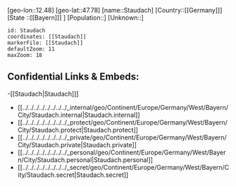 ﻿---
location: [47.78,12.48]
mapzoom: [7,12] 
mapmarker: city 
type: City
tags:
- geo/City


SpocWebEntityId: 34530
isDeleted: false
confidential: public

---
[geo-lon::12.48]
[geo-lat::47.78]
[name::Staudach]
[Country::[[Germany]]]
[State ::[[Bayern]]] ]
[Population::]
[Unknown::]


```leaflet
id: Staudach
coordinates: [[Staudach]]
markerFile: [[Staudach]]
defaultZoom: 11 
maxZoom: 18
```


## Confidential Links & Embeds: 
-[[Staudach|Staudach]]] 
- [[../../../../../../../../_internal/geo/Continent/Europe/Germany/West/Bayern/City/Staudach.internal|Staudach.internal]] 
- [[../../../../../../../../_protect/geo/Continent/Europe/Germany/West/Bayern/City/Staudach.protect|Staudach.protect]] 
- [[../../../../../../../../_private/geo/Continent/Europe/Germany/West/Bayern/City/Staudach.private|Staudach.private]] 
- [[../../../../../../../../_personal/geo/Continent/Europe/Germany/West/Bayern/City/Staudach.personal|Staudach.personal]] 
- [[../../../../../../../../_secret/geo/Continent/Europe/Germany/West/Bayern/City/Staudach.secret|Staudach.secret]] 
